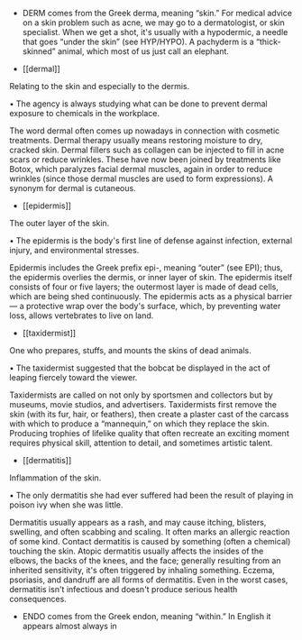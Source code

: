 - DERM comes from the Greek derma, meaning “skin.” For medical advice on a skin problem such as
acne,  we  may  go  to  a  dermatologist,  or  skin  specialist.  When  we  get  a  shot,  it's  usually  with  a
hypodermic, a needle that goes “under the skin” (see HYP/HYPO). A pachyderm is a “thick-skinned”
animal, which most of us just call an elephant.

- [[dermal]] 

 Relating to the skin and especially to the dermis. 

•  The  agency  is  always  studying  what  can  be  done  to  prevent  dermal  exposure  to  chemicals  in  the
workplace. 

The word dermal often comes up nowadays in connection with cosmetic treatments. Dermal therapy
usually means restoring moisture to dry, cracked skin. Dermal fillers such as collagen can be injected
to fill in acne scars or reduce wrinkles. These have now been joined by treatments like Botox, which
paralyzes facial dermal muscles, again in order to reduce wrinkles (since those dermal muscles are
used to form expressions). A synonym for dermal is cutaneous.

- [[epidermis]] 

 The outer layer of the skin. 

• The epidermis is the body's first line of defense against infection, external injury, and environmental
stresses. 

Epidermis includes the Greek prefix epi-, meaning “outer” (see EPI); thus, the epidermis overlies the
dermis, or inner layer of skin. The epidermis itself consists of four or five layers; the outermost layer
is made of dead cells, which are being shed continuously. The epidermis acts as a physical barrier—
a protective wrap over the body's surface, which, by preventing water loss, allows vertebrates to live
on land.

- [[taxidermist]] 

 One who prepares, stuffs, and mounts the skins of dead animals. 

•  The  taxidermist  suggested  that  the  bobcat  be  displayed  in  the  act  of  leaping  fiercely  toward  the
viewer. 

Taxidermists are called on not only by sportsmen and collectors but by museums, movie studios, and
advertisers.  Taxidermists  first  remove  the  skin  (with  its  fur,  hair,  or  feathers),  then  create  a  plaster
cast of the carcass with which to produce a “mannequin,” on which they replace the skin. Producing
trophies of lifelike quality that often recreate an exciting moment requires physical skill, attention to
detail, and sometimes artistic talent.

- [[dermatitis]] 

 Inflammation of the skin. 

• The only dermatitis she had ever suffered had been the result of playing in poison ivy when she was
little. 

Dermatitis  usually  appears  as  a  rash,  and  may  cause  itching,  blisters,  swelling,  and  often  scabbing
and  scaling.  It  often  marks  an  allergic  reaction  of  some  kind.  Contact  dermatitis  is  caused  by
something  (often  a  chemical)  touching  the  skin.  Atopic dermatitis  usually  affects  the  insides  of  the
elbows, the backs of the knees, and the face; generally resulting from an inherited sensitivity, it's often
triggered by inhaling something. Eczema, psoriasis, and dandruff are all forms of dermatitis. Even in
the worst cases, dermatitis isn't infectious and doesn't produce serious health consequences.

- ENDO  comes  from  the  Greek  endon,  meaning  “within.”  In  English  it  appears  almost  always  in
